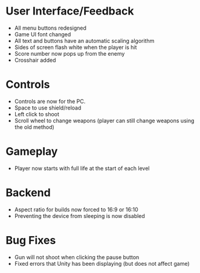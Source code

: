 # User Interface/Feedback #
  * All menu buttons redesigned
  * Game UI font changed
  * All text and buttons have an automatic scaling algorithm
  * Sides of screen flash white when the player is hit
  * Score number now pops up from the enemy
  * Crosshair added

# Controls #
  * Controls are now for the PC.
  * Space to use shield/reload
  * Left click to shoot
  * Scroll wheel to change weapons (player can still change weapons using the old method)

# Gameplay #
  * Player now starts with full life at the start of each level

# Backend #
  * Aspect ratio for builds now forced to 16:9 or 16:10
  * Preventing the device from sleeping is now disabled

# Bug Fixes #
  * Gun will not shoot when clicking the pause button
  * Fixed errors that Unity has been displaying (but does not affect game)